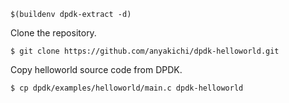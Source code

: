 ```
$(buildenv dpdk-extract -d)
```

Clone the repository.

```
$ git clone https://github.com/anyakichi/dpdk-helloworld.git
```

Copy helloworld source code from DPDK.

```
$ cp dpdk/examples/helloworld/main.c dpdk-helloworld
```
